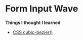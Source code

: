 # Form Input Wave

**Things I thought I learned**

 - [CSS cubic-bezier()](https://www.w3schools.com/cssref/func_cubic-bezier.asp)